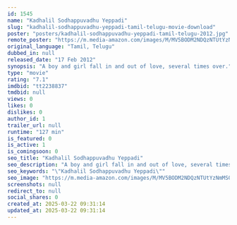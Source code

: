 ```yaml
---
id: 1545
name: "Kadhalil Sodhappuvadhu Yeppadi"
slug: "kadhalil-sodhappuvadhu-yeppadi-tamil-telugu-movie-download"
poster: "posters/kadhalil-sodhappuvadhu-yeppadi-tamil-telugu-2012.jpg"
remote_poster: "https://m.media-amazon.com/images/M/MV5BODM2NDQzNTUtYzNmMS00MmZjLTlmYmQtN2JjZWI3ZTFmOTI3XkEyXkFqcGc@._V1_SX300.jpg"
original_language: "Tamil, Telugu"
dubbed_in: null
released_date: "17 Feb 2012"
synopsis: "A boy and girl fall in and out of love, several times over."
type: "movie"
rating: "7.1"
imdbid: "tt2238837"
tmdbid: null
views: 0
likes: 0
dislikes: 0
author_id: 1
trailer_url: null
runtime: "127 min"
is_featured: 0
is_active: 1
is_comingsoon: 0
seo_title: "Kadhalil Sodhappuvadhu Yeppadi"
seo_description: "A boy and girl fall in and out of love, several times over."
seo_keywords: "\"Kadhalil Sodhappuvadhu Yeppadi\""
seo_image: "https://m.media-amazon.com/images/M/MV5BODM2NDQzNTUtYzNmMS00MmZjLTlmYmQtN2JjZWI3ZTFmOTI3XkEyXkFqcGc@._V1_SX300.jpg"
screenshots: null
redirect_to: null
social_shares: 0
created_at: 2025-03-22 09:31:14
updated_at: 2025-03-22 09:31:14
---
```


